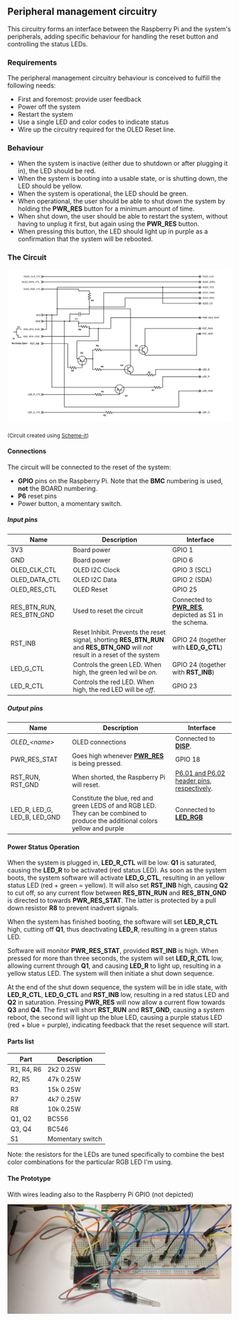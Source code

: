 ## Peripheral management circuitry
This circuitry forms an interface between the Raspberry Pi and the system's peripherals,
adding specific behaviour for handling the reset button and controlling the status LEDs.

### Requirements
The peripheral management circuitry behaviour is conceived to fulfill the following needs:

* First and foremost: provide user feedback
* Power off the system
* Restart the system
* Use a single LED and color codes to indicate status
* Wire up the circuitry required for the OLED Reset line.

### Behaviour

* When the system is inactive (either due to shutdown or after plugging it in), the LED should be red.
* When the system is booting into a usable state, or is shutting down, the LED should be yellow.
* When the system is operational, the LED should be green.
* When operational, the user should be able to shut down the system by holding the  **PWR\_RES** button for a minimum amount of time.
* When shut down, the user should be able to restart the system, without having to unplug it first, but again using the **PWR\_RES** button.
* When pressing this button, the LED should light up in purple as a confirmation that the system will be rebooted.

### The Circuit

![Circuit](diagrams/PeripheralManagementCircuitry.png)

<sub>(Circuit created using [Scheme-it][ref-scheme-it])</sub>

#### Connections
The circuit will be connected to the reset of the system:

*  **GPIO** pins on the Raspberry Pi. Note that the **BMC** numbering is used, **not** the BOARD numbering.
*  **P6** reset pins
*  Power button, a momentary switch.

##### Input pins

Name |	Description | Interface
--- | ---------- | ------
3V3 | Board power | GPIO 1
GND | Board power | GPIO 6
OLED\_CLK\_CTL | OLED I2C Clock | GPIO 3 (SCL)
OLED\_DATA\_CTL | OLED I2C Data | GPIO 2 (SDA)
OLED\_RES\_CTL | OLED Reset | GPIO 25
RES\_BTN\_RUN, RES\_BTN\_GND | Used to reset the circuit | Connected to [**PWR_RES**][ref-block-diagram], depicted as S1 in the schema.
RST\_INB | Reset Inhibit. Prevents the reset signal, shorting **RES\_BTN\_RUN** and **RES\_BTN\_GND** will *not* result in a reset of the system | GPIO 24 (together with **LED\_G\_CTL**)
LED\_G\_CTL | Controls the green LED. When high, the green led wil be *on*. | GPIO 24 (together with **RST\_INB**)
LED\_R\_CTL | Controls the red LED. When high, the red LED will be *off*. | GPIO 23



##### Output pins

Name | Description | Interface
---- | ----------- | ------
_OLED\_\<name\>_ | OLED connections | Connected to [**DISP**][ref-block-diagram].
PWR\_RES\_STAT | Goes high whenever [**PWR_RES**][ref-block-diagram] is being pressed. | GPIO 18
RST\_RUN, RST\_GND | When shorted, the Raspberry Pi will reset. | [P6.01 and P6.02 header pins, respectively](http://elinux.org/Rpi_Low-level_peripherals#P6_header).
LED\_R, LED\_G, LED\_B, LED\_GND |  Constitute the blue, red and green LEDS of and RGB LED. They can be combined to produce the additional colors yellow and purple | Connected to [**LED_RGB**][ref-block-diagram]



#### Power Status Operation
When the system is plugged in, **LED\_R\_CTL** will be low. **Q1** is saturated, causing the **LED\_R** to be activated (red status LED). As soon as the system boots, the system software will activate **LED\_G\_CTL**, resulting in an yellow status LED (red + green = yellow). It will also set **RST\_INB** high, causing **Q2** to cut off, so any current flow between **RES\_BTN\_RUN** and **RES\_BTN\_GND** is directed to towards **PWR\_RES\_STAT**. The latter is protected by a pull down resistor **R8** to prevent inadvert signals.

When the system has finished booting, the software will set **LED\_R\_CTL** high, cutting off **Q1**, thus deactivating **LED\_R**, resulting in a green status LED.

Software will monitor **PWR\_RES\_STAT**, provided **RST\_INB** is high. When pressed for more than three seconds, the system will set **LED\_R\_CTL** low, allowing current through **Q1**, and causing **LED\_R** to light up, resulting in a yellow status LED. The system will then initiate a shut down sequence.

At the end of the shut down sequence, the system will be in idle state, with  **LED\_R\_CTL**, **LED\_G\_CTL** and **RST\_INB** low, resulting in a red status LED and **Q2** in saturation. Pressing **PWR\_RES** will now allow a current flow towards **Q3** and **Q4**. The first will short **RST_RUN** and **RST_GND**, causing a system reboot, the second will light up the blue LED, causing a purple status LED (red + blue = purple), indicating feedback that the reset sequence will start.


#### Parts list

Part |	Description
--- | ------ 
R1, R4, R6 | 2k2 0.25W 
R2, R5 | 47k 0.25W
R3 | 15k 0.25W
R7 | 4k7 0.25W
R8 | 10k 0.25W
Q1, Q2 | BC556
Q3, Q4 | BC546
S1 | Momentary switch

Note: the resistors for the LEDs are tuned specifically to combine the best color combinations for the particular RGB LED I'm using.


#### The Prototype
With wires leading also to the Raspberry Pi GPIO (not depicted)


![PMC prototype](diagrams/PMCPrototype.jpg)

[ref-block-diagram]: diagrams/generated/BlockDiagram.png
[ref-scheme-it]: http://digikey.com/schemeit